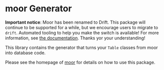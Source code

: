 # moor Generator

__Important notice__: Moor has been renamed to Drift.
This package will continue to be supported for a while, but we encourage users to migrate to `drift`.
Automated tooling to help you make the switch is available! For more information, see [the documentation](https://drift.simonbinder.eu/name/).
Thanks yor your understanding!

This library contains the generator that turns your `Table` classes from moor
into database code.

Please see the homepage of [moor](https://moor.simonbinder.eu/) for details on how to use this package.